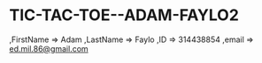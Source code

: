 # TIC-TAC-TOE--ADAM-FAYLO2
,FirstName => Adam
,LastName => Faylo
,ID => 314438854
,email => ed.mil.86@gmail.com
